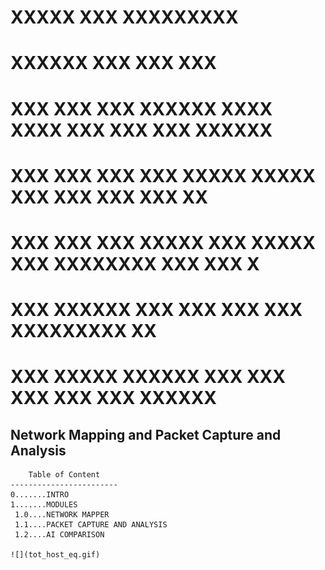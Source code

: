 # XXXXX     XXX                            XXXXXXXXX
# XXXXXX    XXX                            XXX    XXX
# XXX XXX   XXX	XXXXXX   XXXX     XXXX   XXX     XXX   XXX         XXXXXX
# XXX  XXX  XXX	XXX      XXXXX   XXXXX   XXX    XXX  XXX XXX     XX
# XXX   XXX XXX	XXXXX	 XXX XXXXX XXX   XXXXXXXX   XXX   XXX   X
# XXX    XXXXXX	XXX	 XXX	   XXX   XXX        XXXXXXXXX    XX
# XXX     XXXXX   XXXXXX   XXX       XXX   XXX        XXX   XXX      XXXXXX


Network Mapping and Packet Capture and Analysis
--------------------------------------------------------------------------


		Table of Content
	------------------------
	0.......INTRO
	1.......MODULES
	 1.0....NETWORK MAPPER
	 1.1....PACKET CAPTURE AND ANALYSIS
	 1.2....AI COMPARISON

	![](tot_host_eq.gif)



